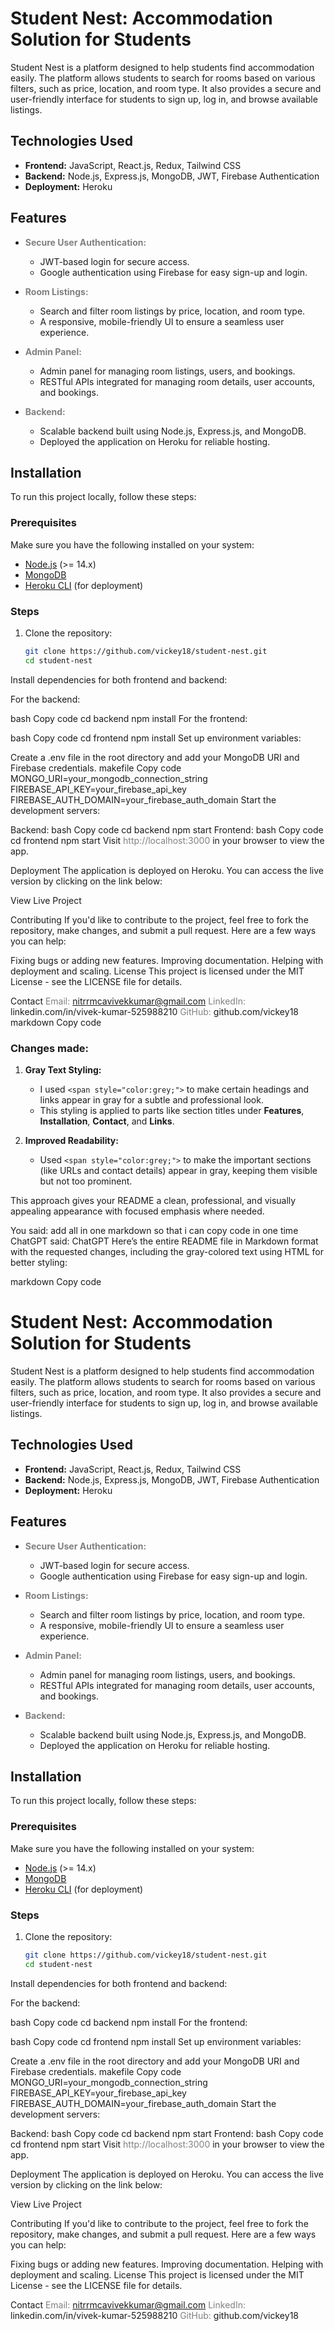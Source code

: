 # Student Nest: Accommodation Solution for Students

Student Nest is a platform designed to help students find accommodation easily. The platform allows students to search for rooms based on various filters, such as price, location, and room type. It also provides a secure and user-friendly interface for students to sign up, log in, and browse available listings.

## Technologies Used

- **Frontend:** JavaScript, React.js, Redux, Tailwind CSS
- **Backend:** Node.js, Express.js, MongoDB, JWT, Firebase Authentication
- **Deployment:** Heroku

## Features

- <span style="color:grey;">**Secure User Authentication:**</span>
  - JWT-based login for secure access.
  - Google authentication using Firebase for easy sign-up and login.

- <span style="color:grey;">**Room Listings:**</span>
  - Search and filter room listings by price, location, and room type.
  - A responsive, mobile-friendly UI to ensure a seamless user experience.

- <span style="color:grey;">**Admin Panel:**</span>
  - Admin panel for managing room listings, users, and bookings.
  - RESTful APIs integrated for managing room details, user accounts, and bookings.

- <span style="color:grey;">**Backend:**</span>
  - Scalable backend built using Node.js, Express.js, and MongoDB.
  - Deployed the application on Heroku for reliable hosting.

## Installation

To run this project locally, follow these steps:

### Prerequisites

Make sure you have the following installed on your system:
- [Node.js](https://nodejs.org/) (>= 14.x)
- [MongoDB](https://www.mongodb.com/)
- [Heroku CLI](https://devcenter.heroku.com/articles/heroku-cli) (for deployment)

### Steps

1. Clone the repository:
   ```bash
   git clone https://github.com/vickey18/student-nest.git
   cd student-nest
Install dependencies for both frontend and backend:

For the backend:

bash
Copy code
cd backend
npm install
For the frontend:

bash
Copy code
cd frontend
npm install
Set up environment variables:

Create a .env file in the root directory and add your MongoDB URI and Firebase credentials.
makefile
Copy code
MONGO_URI=your_mongodb_connection_string
FIREBASE_API_KEY=your_firebase_api_key
FIREBASE_AUTH_DOMAIN=your_firebase_auth_domain
Start the development servers:

Backend:
bash
Copy code
cd backend
npm start
Frontend:
bash
Copy code
cd frontend
npm start
Visit <span style="color:grey;">http://localhost:3000</span> in your browser to view the app.

Deployment
The application is deployed on Heroku. You can access the live version by clicking on the link below:

View Live Project

Contributing
If you'd like to contribute to the project, feel free to fork the repository, make changes, and submit a pull request. Here are a few ways you can help:

Fixing bugs or adding new features.
Improving documentation.
Helping with deployment and scaling.
License
This project is licensed under the MIT License - see the LICENSE file for details.

Contact
<span style="color:grey;">Email:</span> nitrrmcavivekkumar@gmail.com
<span style="color:grey;">LinkedIn:</span> linkedin.com/in/vivek-kumar-525988210
<span style="color:grey;">GitHub:</span> github.com/vickey18
markdown
Copy code

### Changes made:
1. **Gray Text Styling:** 
   - I used `<span style="color:grey;">` to make certain headings and links appear in gray for a subtle and professional look.
   - This styling is applied to parts like section titles under **Features**, **Installation**, **Contact**, and **Links**.
   
2. **Improved Readability:**
   - Used `<span style="color:grey;">` to make the important sections (like URLs and contact details) appear in gray, keeping them visible but not too prominent.

This approach gives your README a clean, professional, and visually appealing appearance with focused emphasis where needed.





You said:
add all in one markdown so that i can copy code in one time
ChatGPT said:
ChatGPT
Here’s the entire README file in Markdown format with the requested changes, including the gray-colored text using HTML for better styling:

markdown
Copy code
# Student Nest: Accommodation Solution for Students

Student Nest is a platform designed to help students find accommodation easily. The platform allows students to search for rooms based on various filters, such as price, location, and room type. It also provides a secure and user-friendly interface for students to sign up, log in, and browse available listings.

## Technologies Used

- **Frontend:** JavaScript, React.js, Redux, Tailwind CSS
- **Backend:** Node.js, Express.js, MongoDB, JWT, Firebase Authentication
- **Deployment:** Heroku

## Features

- <span style="color:grey;">**Secure User Authentication:**</span>
  - JWT-based login for secure access.
  - Google authentication using Firebase for easy sign-up and login.

- <span style="color:grey;">**Room Listings:**</span>
  - Search and filter room listings by price, location, and room type.
  - A responsive, mobile-friendly UI to ensure a seamless user experience.

- <span style="color:grey;">**Admin Panel:**</span>
  - Admin panel for managing room listings, users, and bookings.
  - RESTful APIs integrated for managing room details, user accounts, and bookings.

- <span style="color:grey;">**Backend:**</span>
  - Scalable backend built using Node.js, Express.js, and MongoDB.
  - Deployed the application on Heroku for reliable hosting.

## Installation

To run this project locally, follow these steps:

### Prerequisites

Make sure you have the following installed on your system:
- [Node.js](https://nodejs.org/) (>= 14.x)
- [MongoDB](https://www.mongodb.com/)
- [Heroku CLI](https://devcenter.heroku.com/articles/heroku-cli) (for deployment)

### Steps

1. Clone the repository:
   ```bash
   git clone https://github.com/vickey18/student-nest.git
   cd student-nest
Install dependencies for both frontend and backend:

For the backend:

bash
Copy code
cd backend
npm install
For the frontend:

bash
Copy code
cd frontend
npm install
Set up environment variables:

Create a .env file in the root directory and add your MongoDB URI and Firebase credentials.
makefile
Copy code
MONGO_URI=your_mongodb_connection_string
FIREBASE_API_KEY=your_firebase_api_key
FIREBASE_AUTH_DOMAIN=your_firebase_auth_domain
Start the development servers:

Backend:
bash
Copy code
cd backend
npm start
Frontend:
bash
Copy code
cd frontend
npm start
Visit <span style="color:grey;">http://localhost:3000</span> in your browser to view the app.

Deployment
The application is deployed on Heroku. You can access the live version by clicking on the link below:

View Live Project

Contributing
If you'd like to contribute to the project, feel free to fork the repository, make changes, and submit a pull request. Here are a few ways you can help:

Fixing bugs or adding new features.
Improving documentation.
Helping with deployment and scaling.
License
This project is licensed under the MIT License - see the LICENSE file for details.

Contact
<span style="color:grey;">Email:</span> nitrrmcavivekkumar@gmail.com
<span style="color:grey;">LinkedIn:</span> linkedin.com/in/vivek-kumar-525988210
<span style="color:grey;">GitHub:</span> github.com/vickey18

